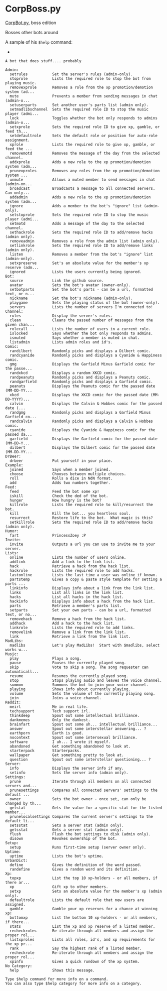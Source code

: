 # CorpBoss.py
[CorpBot.py](https://github.com/corpnewt/CorpBot.py), boss edition 

Bosses other bots around

A sample of his `$help` command:

-

	A bot that does stuff.... probably

	Admin:
	  setrules           Set the server's rules (admin-only).
	  stoprole           Lists the required role to stop the bot from playing music.
	  removexprole       Removes a role from the xp promotion/demotion system (ad...
	  mute               Prevents a member from sending messages in chat (admin-o...
	  setuserparts       Set another user's parts list (admin only).
	  setmadlibschannel  Sets the required role ID to stop the music player (admi...
	  lock               Toggles whether the bot only responds to admins (admin-o...
	  setxprole          Sets the required role ID to give xp, gamble, or feed th...
	  setdefaultrole     Sets the default role or position for auto-role assignment.
	  xprole             Lists the required role to give xp, gamble, or feed the ...
	  removemotd         Removes the message of the day from the selected channel.
	  addxprole          Adds a new role to the xp promotion/demotion system (adm...
	  prunexproles       Removes any roles from the xp promotion/demotion system ...
	  unmute             Allows a muted member to send messages in chat (admin-on...
	  broadcast          Broadcasts a message to all connected servers.  Can only...
	  addadmin           Adds a new role to the xp promotion/demotion system (adm...
	  ignore             Adds a member to the bot's "ignore" list (admin-only).
	  setstoprole        Sets the required role ID to stop the music player (admi...
	  setmotd            Adds a message of the day to the selected channel.
	  sethackrole        Sets the required role ID to add/remove hacks (admin only).
	  removeadmin        Removes a role from the admin list (admin only).
	  setlinkrole        Sets the required role ID to add/remove links (admin only).
	  listen             Removes a member from the bot's "ignore" list (admin-only).
	  setxpreserve       Set's an absolute value for the member's xp reserve (adm...
	  ignored            Lists the users currently being ignored.
	Bot:
	  source             Link the github source.
	  avatar             Sets the bot's avatar (owner-only).
	  setbotparts        Set the bot's parts - can be a url, formatted text, or n...
	  nickname           Set the bot's nickname (admin-only).
	  playgame           Sets the playing status of the bot (owner-only).
	  servers            Lists the number of servers I'm connected to!
	Channel:
	  rules              Display the server's rules.
	  clean              Cleans the passed number of messages from the given chan...
	  rolecall           Lists the number of users in a current role.
	  islocked           Says whether the bot only responds to admins.
	  ismuted            Says whether a member is muted in chat.
	  listadmin          Lists admin roles and id's.
	Comic:
	  randilbert         Randomly picks and displays a Dilbert comic.
	  randcyanide        Randomly picks and displays a Cyanide & Happiness comic.
	  gmg                Displays the Garfield Minus Garfield comic for the passe...
	  randxkcd           Displays a random XKCD comic.
	  randpeanuts        Randomly picks and displays a Peanuts comic.
	  randgarfield       Randomly picks and displays a Garfield comic.
	  peanuts            Displays the Peanuts comic for the passed date (MM-DD-YY...
	  xkcd               Displays the XKCD comic for the passed date (MM-DD-YYYY)...
	  calvin             Displays the Calvin & Hobbes comic for the passed date (...
	  randgmg            Randomly picks and displays a Garfield Minus Garfield co...
	  randcalvin         Randomly picks and displays a Calvin & Hobbes comic.
	  cyanide            Displays the Cyanide & Happiness comic for the passed da...
	  garfield           Displays the Garfield comic for the passed date (MM-DD-Y...
	  dilbert            Displays the Dilbert comic for the passed date (MM-DD-YY...
	DrBeer:
	  drbeer             Put yourself in your place.
	Example:
	  joined             Says when a member joined.
	  choose             Chooses between multiple choices.
	  roll               Rolls a dice in NdN format.
	  add                Adds two numbers together.
	Feed:
	  feed               Feed the bot some xp!
	  iskill             Check the ded of the bot.
	  hunger             How hungry is the bot?
	  killrole           Lists the required role to kill/resurrect the bot.
	  kill               Kill the bot... you heartless soul.
	  resurrect          Restore life to the bot.  What magic is this?
	  setkillrole        Sets the required role ID to add/remove hacks (admin only).
	Humor:
	  fart               PrincessZoey :P
	Invite:
	  invite             Outputs a url you can use to invite me to your server.
	Lists:
	  online             Lists the number of users online.
	  addlink            Add a link to the link list.
	  hack               Retrieve a hack from the hack list.
	  hackrole           Lists the required role to add hacks.
	  lastonline         Lists the last time a user was online if known.
	  partstemp          Gives a copy & paste style template for setting a parts ...
	  linkinfo           Displays info about a link from the link list.
	  links              List all links in the link list.
	  hacks              List all hacks in the hack list.
	  hackinfo           Displays info about a hack from the hack list.
	  parts              Retrieve a member's parts list.
	  setparts           Set your own parts - can be a url, formatted text, or no...
	  removehack         Remove a hack from the hack list.
	  addhack            Add a hack to the hack list.
	  linkrole           Lists the required role to add links.
	  removelink         Remove a link from the link list.
	  link               Retrieve a link from the link list.
	MadLibs:
	  madlibs            Let's play MadLibs!  Start with $madlibs, select works w...
	Music:
	  play               Plays a song.
	  pause              Pauses the currently played song.
	  skip               Vote to skip a song. The song requester can automaticall...
	  resume             Resumes the currently played song.
	  stop               Stops playing audio and leaves the voice channel.
	  summon             Summons the bot to join your voice channel.
	  playing            Shows info about currently playing.
	  volume             Sets the volume of the currently playing song.
	  join               Joins a voice channel.
	Reddit:
	  meirl              Me in real life.
	  techsupport        Tech support irl.
	  thinkdeep          Spout out some intellectual brilliance.
	  dankmemes          Only the dankest.
	  brainfart          Spout out some uh... intellectual brilliance...
	  answer             Spout out some interstellar answering... ?
	  earthporn          Earth is good.
	  nocontext          Spout out some intersexual brilliance.
	  software           I uh... I wrote it myself.
	  abandoned          Get something abandoned to look at.
	  starterpack        Starterpacks.
	  wallpaper          Get something pretty to look at.
	  question           Spout out some interstellar questioning... ?
	Server:
	  info               Displays the server info if any.
	  setinfo            Sets the server info (admin only).
	Settings:
	  prune              Iterate through all members on all connected servers and...
	  prunesettings      Compares all connected servers' settings to the default ...
	  owner              Sets the bot owner - once set, can only be changed by th...
	  getstat            Gets the value for a specific stat for the listed member...
	  prunelocalsettings Compares the current server's settings to the default li...
	  setsstat           Sets a server stat (admin only).
	  getsstat           Gets a server stat (admin only).
	  flush              Flush the bot settings to disk (admin only).
	  disown             Revokes ownership of the bot.
	Setup:
	  setup              Runs first-time setup (server owner only).
	Uptime:
	  uptime             Lists the bot's uptime.
	UrbanDict:
	  define             Gives the definition of the word passed.
	  randefine          Gives a random word and its definition.
	Xp:
	  topxp              List the top 10 xp-holders - or all members, if there ar...
	  xp                 Gift xp to other members.
	  setxp              Sets an absolute value for the member's xp (admin only).
	  defaultrole        Lists the default role that new users are assigned.
	  gamble             Gamble your xp reserves for a chance at winning xp!
	  bottomxp           List the bottom 10 xp-holders - or all members, if there...
	  stats              List the xp and xp reserve of a listed member.
	  recheckroles       Re-iterate through all members and assign the proper rol...
	  listxproles        Lists all roles, id's, and xp requirements for the xp pr...
	  rank               Say the highest rank of a listed member.
	  recheckrole        Re-iterate through all members and assign the proper rol...
	  xpinfo             Gives a quick rundown of the xp system.
	​No Category:
	  help               Shows this message.

	Type $help command for more info on a command.
	You can also type $help category for more info on a category.
